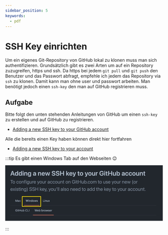 ```yaml
---
sidebar_position: 5
keywords:
  - pdf
---
```


# SSH Key einrichten

Um ein eigenes Git-Repository von GitHub lokal zu klonen muss man sich
authentifizieren. Grundsätzlich gibt es zwei Arten um auf ein Repository
zuzugreifen, https und ssh. Da https bei jedem `git pull` und `git push` den
Benutzer und das Passwort abfragt, empfehle ich jedem das Repository via `ssh`
zu klonen. Damit kann man ohne user und passwort arbeiten. Man benötigt jedoch
einen `ssh-key` den man auf GitHub registrieren muss.

## Aufgabe

Bitte folgt den unten stehenden Anleitungen von GitHub um einen `ssh-key` zu
erstellen und auf GitHub zu registrieren.

- [Adding a new SSH key to your GitHub account](https://docs.github.com/en/authentication/connecting-to-github-with-ssh/adding-a-new-ssh-key-to-your-github-account)

Alle die bereits einen Key haben können direkt hier fortfahren

- [Adding a new SSH key to your account](https://docs.github.com/en/authentication/connecting-to-github-with-ssh/adding-a-new-ssh-key-to-your-github-account#adding-a-new-ssh-key-to-your-account)

:::tip Es gibt einen Windows Tab auf den Webseiten 😉

![generate-ssh-key-windows](images/generate-ssh-key-windows.png)

:::
